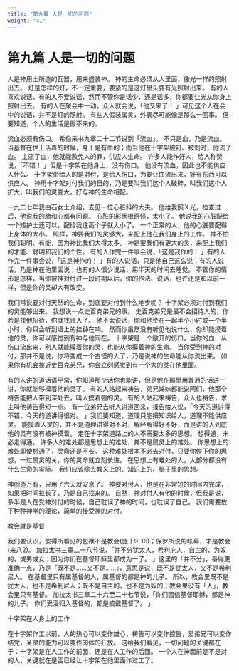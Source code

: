 ```yaml
---
title: "第九篇 人是一切的问题"
weight: "41"
---
```


# 第九篇 人是一切的问题


人是神用土所造的瓦器，用来盛装神。
神的生命必须从人里面，像光一样的照射出去。
灯是怎样的灯，不一定重要，要紧的是这灯里头要有光照射出来。
有的人喜欢说话，有的人不爱说话，然而不管你是话少，还是话多，你都要让光从你身上照射出去。
有的人在聚会中一动，众人就会说，「他又来了！
」可见这个人在会中的说话，并不是灯的照射。
有些人假装属灵，外表尽可能像是那么一回事。
但要知道，个人的生活是假不来的。

流血必须有伤口。
希伯来书九章二十二节说到「流血」。
不只是血，乃是流血。
当基督在世上活着的时候，身上是有血的；而当他在十字架被钉、被刺时，他流了血。
主流了血，他就能赦免人的罪，供应人生命。
许多人能作好人，给人称赞说，「不错！
」但是十字架在他身上，没有伤口。
他没有流血，因此也不能供应人什么。
十字架带给人的是对付，是给人伤口，为要让血流出来，好有东西可以供应人。
神用十字架对付我们的目的，乃是要叫我们这个人破碎，叫我们这个人扩大，叫我们的灵变大，好与神的生命相配。

一九二七年我由石女士介绍，去见一位心脏科的大夫。
他给我照Ｘ光，检查过后，他说我的肺和心都有问题。
心脏的形状很奇怪，太小了。
他说我的心脏配给一个矮护士还可以，配给我这高个子就太小了。
一个正常的人，他的心脏要配得上身体的大小。
照样，神要我们的灵够大，来配上他在我们身上的工作。
神不怕我们聪明、有能，因为神比我们大得太多。
神是要我们有更大的灵，来配上我们的才能、聪明和我们的个性。
有的人作完一件事会说，「这是我作的！
」有的人作完一件事会说，「这是神作的！
」有的人说话，只是他自己这么说；有的人说话，乃是神在他里面说；也有的人很少说话，用半天的时间去睡觉。
不管你的情形是怎样，当你被神对付过一段时期以后，你的作法、说话，也许还是和以前一样，但是你的灵却大有改变。

我们常说要对付天然的生命，到底要对付到什么地步呢？
十字架必须对付到我们的灵能够出来。
我想说一点史百克弟兄的事。
史百克弟兄是最不会招待人的，你若是找他招待，你就找错人了。
他不太说话，你和他坐在一起半个小时或一个半小时，你只会听到墙上的挂钟在响。
然而你虽然没有听见他说什么，你却能摸着他的灵，你可以感觉到有神与他同在。
十字架是一个敞开的伤口，当你的血一从伤口流出来，别人就能摸着你的灵，也能从你摸着神的生命。
当你受到神的对付，那并不是说，你将变成一个古怪的人了，乃是说神的生命能从你流出来。
如果你有机会挨近史百克弟兄，你会立刻感觉到有一个大的灵在他里面。

有的人讲的道话语平常，你知道那个话你也能讲，但是他在那里用普通的话讲一讲，你就能够摸着他的灵了。
有的人站起来祷告，弟兄姊妹都能说阿们，他那个祷告能把人带到深处去，叫人摸着强的灵。
有的人站起来祷告，众人也祷告，求主叫他祷告得短一点。
有一位弟兄去听人讲道回来，报告给人说，「今天的道讲得不错，今天的道讲得很对。
」我们要知道，道理只能把知识给人，道理不能供应灵。
能摸着人灵的，并不是道理讲得对不对，解经解得好不好，而是讲的人到底他的灵有没有被神摸着。
走在十字架道路上的人不需要太多的思想。
想得通，未必走得通。
许多人的难处都是思想上的难处，并不是属灵上的难处。
你思想上的难处即使想通了，灵命还是不长。
这种难处根本不必去对付，只要你停下你的思想，一过属灵的关，你的灵命就立刻长进。
在思想上有难处的人，大部分都没有什么生命的实际。
我们应该除去教义上的、知识上的、脑子里的思想。

神创造万有，只用了六天就安息了。
神要对付人，也是在非常短的时间内完成，如果把时间拉长了，乃是自己找来的。
自然，神对付人有他的时候，但我是说，多半是人在受神对付的时候，自己耽误了神的时间，也耽误了自己。
我们需要放下种种神学的理论，简单的接受神的对付。

教会就是基督

我们要认识，彼得所看见的包袱不是教会(徒十9-16)；保罗所说的帐幕，才是教会(来八2)。
加拉太书三章二十八节说，「并不分犹太人，希利庀人，自主的，为奴的，或男或女；因为你们在基督耶稣里都成为一了。
」这里的「并不分」，番得更准确一点，乃是「既不是……又不是……」，意思是说，既不是犹太人，又不是希利尼人。
在基督里只有属基督的人，属基督的都是神的儿子。
所以，教会里既不是犹太人，也不是希利尼人；既不是自主的，也不是为奴的；教会里没有「人」，教会里只有基督。
加拉太书三章二十六至二十七节说，「你们因信基督耶稣，都是神的儿子。
你们受浸归入基督的，都是披戴基督了。
」

十字架在人身上的工作

在十字架作工以前，人的热心可以变作雄心，祷告可以变作控告，爱弟兄可以变作结党，圣灵的能力可以变作肉体的狂放。
这给我们看见，一切问题的关键都在于：十字架是在人工作的前面，还是在人工作的后面。
一个人在神面前是不是对的人，关键就在是否已经让十字架在他里面作过工了。
